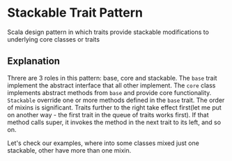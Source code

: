 # Stackable Trait Pattern
Scala design pattern in which traits provide stackable modifications to underlying core classes or traits

## Explanation
Threre are 3 roles in this pattern: base, core and stackable.
The `base` trait implement the abstract interface that all other implement.
The `core` class implements abstract methods from `base` and provide core 
functionality. `Stackable` override one or more methods defined in the `base` trait.
The order of mixins is significant. Traits further to the right take effect first(let me put on 
another way - the first trait in the queue of traits works first).
If that method calls super, it invokes the method in the next trait to its left, and so on.

Let's check our examples, where into some classes mixed just one stackable,
other have more than one mixin.

